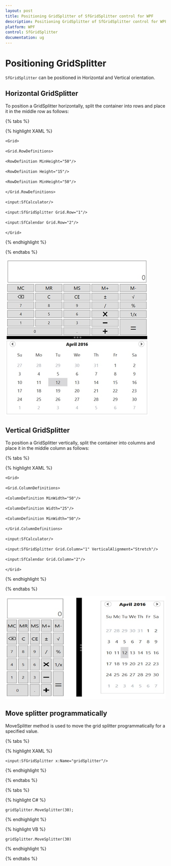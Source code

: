 ```yaml
---
layout: post
title: Positioning GridSplitter of SfGridSplitter control for WPF
description: Positioning GridSplitter of SfGridSplitter control for WPF
platform: WPF
control: SfGridSplitter
documentation: ug
---
```


# Positioning GridSplitter

`SfGridSplitter` can be positioned in Horizontal and Vertical orientation.

## Horizontal GridSplitter

To position a GridSplitter horizontally, split the container into rows and place it in the middle row as follows:

{% tabs %}

{% highlight XAML %}

    <Grid>

    <Grid.RowDefinitions>

    <RowDefinition MinHeight="50"/>

    <RowDefinition Height="15"/>

    <RowDefinition MinHeight="50"/>

    </Grid.RowDefinitions>

    <input:SfCalculator/>

    <input:SfGridSplitter Grid.Row="1"/>

    <input:SfCalendar Grid.Row="2"/>

    </Grid>

{% endhighlight %}

{% endtabs %}

![](Positioning-GridSplitter-images/Positioning-GridSplitter-img1.jpeg)

## Vertical GridSplitter

To position a GridSplitter vertically, split the container into columns and place it in the middle column as follows:

{% tabs %}

{% highlight XAML %}

    <Grid>

    <Grid.ColumnDefinitions>

    <ColumnDefinition MinWidth="50"/>

    <ColumnDefinition Width="25"/>

    <ColumnDefinition MinWidth="50"/>

    </Grid.ColumnDefinitions>

    <input:SfCalculator/>

    <input:SfGridSplitter Grid.Column="1" VerticalAlignment="Stretch"/>

    <input:SfCalendar Grid.Column="2"/>

    </Grid>

{% endhighlight %}

{% endtabs %}

![](Positioning-GridSplitter-images/Positioning-GridSplitter-img2.jpeg)

## Move splitter programmatically

MoveSplitter method is used to move the grid splitter programmatically for a specified value.

{% tabs %}

{% highlight XAML %}

    <input:SfGridSplitter x:Name="gridSplitter"/>

{% endhighlight %}

{% endtabs %}

{% tabs %}

{% highlight C# %}

    gridSplitter.MoveSplitter(30);

{% endhighlight %}

{% highlight VB %}

    gridSplitter.MoveSplitter(30)

{% endhighlight %}

{% endtabs %}

